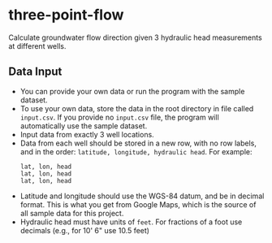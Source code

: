 # three-point-flow

Calculate groundwater flow direction given 3 hydraulic head measurements at
different wells.

## Data Input

- You can provide your own data or run the program with the sample dataset.
- To use your own data, store the data in the root directory in file called
  `input.csv`. If you provide no `input.csv` file, the program will
  automatically use the sample dataset.
- Input data from exactly 3 well locations.
- Data from each well should be stored in a new row, with no row labels, and in
  the order: `latitude, longitude, hydraulic head`. For example:
  ```
  lat, lon, head
  lat, lon, head
  lat, lon, head
  ```
- Latitude and longitude should use the WGS-84 datum, and be in decimal format.
  This is what you get from Google Maps, which is the source of all sample data
  for this project.
- Hydraulic head must have units of `feet`. For fractions of a foot use decimals
  (e.g., for 10' 6" use 10.5 feet)
